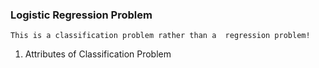 ### Logistic Regression Problem

`This is a classification problem rather than a  regression problem!`

1. Attributes of Classification Problem
